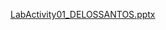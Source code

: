 [LabActivity01_DELOSSANTOS.pptx](https://github.com/user-attachments/files/16826589/LabActivity01_DELOSSANTOS.pptx)
